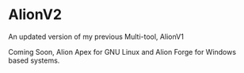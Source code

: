 # AlionV2
An updated version of my previous Multi-tool, AlionV1


Coming Soon, Alion Apex for GNU Linux and Alion Forge for Windows based systems.
